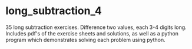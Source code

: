 # long_subtraction_4
35 long subtraction exercises. Difference two values, each 3-4 digits long. Includes pdf's of the exercise sheets and solutions, as well as a python program which demonstrates solving each problem using python. 
